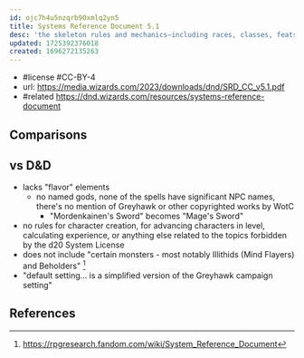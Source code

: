 ```yaml
---
id: ojc7h4u5nzqrb90xmlq2yn5
title: Systems Reference Document 5.1
desc: 'the skeleton rules and mechanics—including races, classes, feats, skills, spells, magic items and monsters—compatible with the d20 System'
updated: 1725392376018
created: 1696272135263
---
```


- #license #CC-BY-4
- url: https://media.wizards.com/2023/downloads/dnd/SRD_CC_v5.1.pdf
- #related https://dnd.wizards.com/resources/systems-reference-document

## Comparisons

## vs D&D

- lacks "flavor" elements
  - no named gods, none of the spells have significant NPC names, there's no mention of Greyhawk or other copyrighted works by WotC
    - "Mordenkainen's Sword" becomes "Mage's Sword"
- no rules for character creation, for advancing characters in level, calculating experience, or anything else related to the topics forbidden by the d20 System License
- does not include "certain monsters - most notably Illithids (Mind Flayers) and Beholders" [^1]
- "default setting... is a simplified version of the Greyhawk campaign setting"

## References

[^1]: https://rpgresearch.fandom.com/wiki/System_Reference_Document
